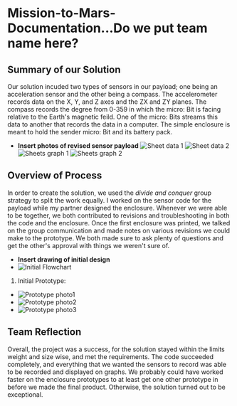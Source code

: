 # Mission-to-Mars-Documentation...Do we put team name here?
## Summary of our Solution
Our solution incuded two types of sensors in our payload; one being an acceleration sensor and the other being a compass. The accelerometer records data on the X, Y, and Z axes and the ZX and ZY planes. The compass records the degree from 0-359 in which the micro: Bit is facing relative to the Earth's magnetic feild. One of the micro: Bits streams this data to another that records the data in a computer. The simple enclosure is meant to hold the sender micro: Bit and its battery pack.
* **Insert photos of revised sensor payload**
![Sheet data 1]()
![Sheet data 2]()
![Sheets graph 1]()
![Sheets graph 2]()
## Overview of Process
In order to create the solution, we used the *divide and conquer* group strategy to split the work equally. I worked on the sensor code for the payload while my partner designed the enclosure. Whenever we were able to be together, we both contributed to revisions and troubleshooting in both the code and the enclosure. Once the first enclosure was printed, we talked on the group communication and made notes on various revisions we could make to the prototype. We both made sure to ask plenty of questions and get the other's approval with things we weren't sure of.
* **Insert drawing of initial design**
* ![Initial Flowchart]()
1. Initial Prototype:
* ![Prototype photo1]()
* ![Prototype photo2]()
* ![Prototype photo3]()
## Team Reflection
Overall, the project was a success, for the solution stayed within the limits weight and size wise, and met the requirements. The code succeeded completely, and everything that we wanted the sensors to record was able to be recorded and displayed on graphs. We probably could have worked faster on the enclosure prototypes to at least get one other prototype in before we made the final product. Otherwise, the solution turned out to be exceptional.
